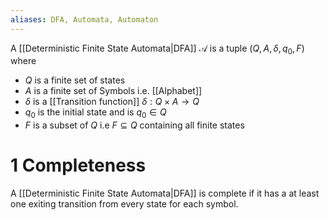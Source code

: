 ```yaml
---
aliases: DFA, Automata, Automaton
---
```

A [[Deterministic Finite State Automata|DFA]] $\mathcal{A}$ is a tuple $(Q,A,\delta,q_0,F)$ where
- $Q$ is a finite set of states
- $A$ is a finite set of Symbols i.e. [[Alphabet]]
- $\delta$ is a [[Transition function]]  $\delta: Q \times A \rightarrow Q$
- $q_0$ is the initial state and is $q_0 \in Q$ 
- $F$ is a subset of $Q$ i.e $F \subseteq Q$ containing all finite states

# 1 Completeness
A [[Deterministic Finite State Automata|DFA]] is complete if it has a at least one exiting transition from every state for each symbol.